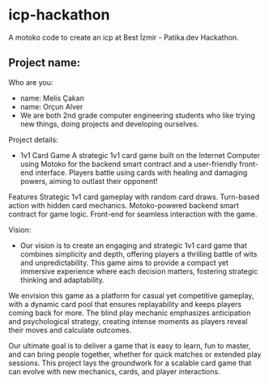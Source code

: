 # icp-hackathon
A motoko code to create an icp at Best İzmir - Patika.dev Hackathon.

Project name:
- 

Who are you: 
- name: Melis Çakan
- name: Orçun Alver
- We are both 2nd grade computer engineering students who like trying new things, doing projects and developing ourselves.

Project details:
- 1v1 Card Game
A strategic 1v1 card game built on the Internet Computer using Motoko for the backend smart contract and a user-friendly front-end interface. Players battle using cards with healing and damaging powers, aiming to outlast their opponent!

Features
Strategic 1v1 card gameplay with random card draws.
Turn-based action with hidden card mechanics.
Motoko-powered backend smart contract for game logic.
Front-end for seamless interaction with the game.

Vision:
- Our vision is to create an engaging and strategic 1v1 card game that combines simplicity and depth, offering players a thrilling battle of wits and unpredictability. This game aims to provide a compact yet immersive experience where each decision matters, fostering strategic thinking and adaptability.

We envision this game as a platform for casual yet competitive gameplay, with a dynamic card pool that ensures replayability and keeps players coming back for more. The blind play mechanic emphasizes anticipation and psychological strategy, creating intense moments as players reveal their moves and calculate outcomes.

Our ultimate goal is to deliver a game that is easy to learn, fun to master, and can bring people together, whether for quick matches or extended play sessions. This project lays the groundwork for a scalable card game that can evolve with new mechanics, cards, and player interactions.

